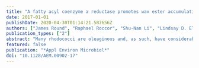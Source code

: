 ```yaml
---
title: "A fatty acyl coenzyme a reductase promotes wax ester accumulation in"
date: 2017-01-01
publishDate: 2020-04-30T01:14:21.587656Z
authors: ["James Round", "Raphael Roccor", "Shu-Nan Li", "Lindsay D. Eltis"]
publication_types: ["2"]
abstract: "Many rhodococci are oleaginous and, as such, have considerable potential for the sustainable prodn. of lipid-based commodity chems. Herein, we demonstrated that Rhodococcus jostii RHA1, a soil bacterium that catabolizes a wide range of org. compds., produced wax esters (WEs) up to 0.0002% of its cellular dry wt. during exponential growth on glucose. These WEs were fully satd. and contained primarily 31 to 34 carbon atoms. Moreover, they were present at higher levels during exponential growth than under lipid-accumulating conditions. Bioinformatics analyses revealed that RHA1 contains a gene encoding a putative fatty acyl CoA (acyl-CoA) reductase (FcrA). The purified enzyme catalyzed the NADPH-dependent transformation of stearoyl-CoA to stearyl alc. with a specific activity of 45 ± 3 nmol/mg · min and dodecanal to dodecanol with a specific activity of 5,300 ± 300 nmol/mg · min. Deletion of fcrA did not affect WE accumulation when grown in either carbon- or nitrogen-limited medium. However, the ΔfcrA mutant accumulated less than 20% of the amt. of WEs as the wild-type strain under conditions of nitric oxide stress. A strain of RHA1 overproducing FcrA accumulated WEs to ∼13% cellular dry wt. under lipid-accumulating conditions, and their acyl moieties had longer av. chain lengths than those in wild-type cells (C17 vs. C16). The results provide insight into the biosynthesis of WEs in rhodococci and facilitate the development of this genus for the prodn. of highvalue neutral lipids. [on SciFinder(R)]"
featured: false
publication: "*Appl Environ Microbiol*"
doi: "10.1128/AEM.00902-17"
---
```


